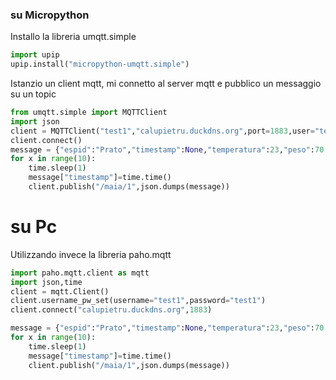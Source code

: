 ### su Micropython
Installo la libreria umqtt.simple
```python
import upip
upip.install("micropython-umqtt.simple")
```

Istanzio un client mqtt, mi connetto al server mqtt e pubblico un messaggio  su un topic

```python
from umqtt.simple import MQTTClient
import json
client = MQTTClient("test1","calupietru.duckdns.org",port=1883,user="test1",password="test1")
client.connect()
message = {"espid":"Prato","timestamp":None,"temperatura":23,"peso":70.1}
for x in range(10):
    time.sleep(1)
    message["timestamp"]=time.time()
    client.publish("/maia/1",json.dumps(message))
```

# su Pc
Utilizzando invece la libreria paho.mqtt
```python
import paho.mqtt.client as mqtt
import json,time
client = mqtt.Client()
client.username_pw_set(username="test1",password="test1")
client.connect("calupietru.duckdns.org",1883)

message = {"espid":"Prato","timestamp":None,"temperatura":23,"peso":70.1}
for x in range(10):
    time.sleep(1)
    message["timestamp"]=time.time()
    client.publish("/maia/1",json.dumps(message))
```
